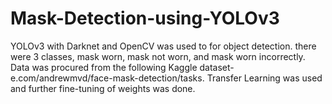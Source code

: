 # Mask-Detection-using-YOLOv3
YOLOv3 with Darknet and OpenCV was used to for object detection. there were 3 classes, mask worn, mask not worn, and mask worn incorrectly. Data was procured from the following Kaggle dataset- e.com/andrewmvd/face-mask-detection/tasks. Transfer Learning was used and further fine-tuning of weights was done.
